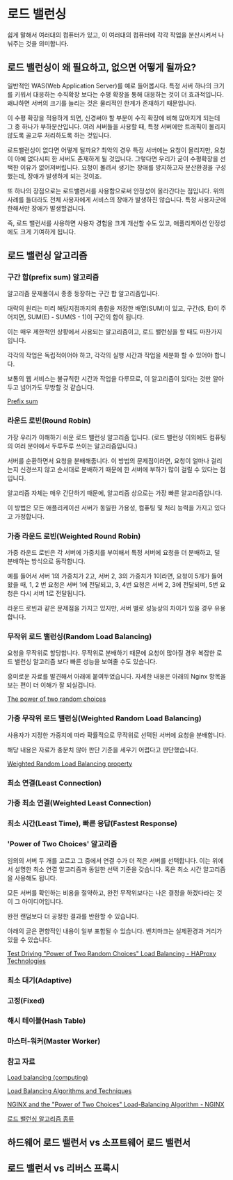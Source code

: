 # 로드 밸런싱

쉽게 말해서 여러대의 컴퓨터가 있고, 이 여러대의 컴퓨터에 각각 작업을 분산시켜서 나눠주는 것을 의미합니다.

## 로드 밸런싱이 왜 필요하고, 없으면 어떻게 될까요?

일반적인 WAS(Web Application Server)를 예로 들어봅시다. 특정 서버 하나의 크기를 키워서 대응하는 수직확장 보다는 수평 확장을 통해 대응하는 것이 더 효과적입니다. 왜냐하면 서버의 크기를 늘리는 것은 물리적인 한계가 존재하기 때문입니다.

이 수평 확장을 적용하게 되면, 신경써야 할 부분이 수직 확장에 비해 많아지게 되는데 그 중 하나가 부하분산입니다. 여러 서버들을 사용할 때, 특정 서버에만 트래픽이 몰리지 않도록 골고루 처리하도록 하는 것입니다.

로드밸런싱이 없다면 어떻게 될까요? 최악의 경우 특정 서버에는 요청이 몰리지만, 요청이 아예 없다시피 한 서버도 존재하게 될 것입니다. 그렇다면 우리가 굳이 수평확장을 선택한 이유가 없어져버립니다. 요청이 몰려서 생기는 장애를 방지하고자 분산환경을 구성했는데, 장애가 발생하게 되는 것이죠.

또 하나의 장점으로는 로드밸런서를 사용함으로써 안정성이 올라간다는 점입니다. 위의 사례를 들더라도 전체 사용자에게 서비스의 장애가 발생하진 않습니다. 특정 사용자군에 한해서만 장애가 발생할겁니다.

즉, 로드 밸런서를 사용하면 사용자 경험을 크게 개선할 수도 있고, 애플리케이션 안정성에도 크게 기여하게 됩니다.

## 로드 밸런싱 알고리즘

### 구간 합(prefix sum) 알고리즘

알고리즘 문제풀이시 종종 등장하는 구간 합 알고리즘입니다.

대략의 원리는 미리 해당지점까지의 총합을 저장한 배열(SUM)이 있고, 구간(S, E)이 주어지면, SUM(E) - SUM(S - 1)이 구간의 합이 됩니다.

이는 매우 제한적인 상황에서 사용되는 알고리즘이고, 로드 밸런싱을 할 때도 마찬가지입니다.

각각의 작업은 독립적이어야 하고, 각각의 실행 시간과 작업을 세분화 할 수 있어야 합니다.

보통의 웹 서비스는 불규칙한 시간과 작업을 다루므로, 이 알고리즘이 있다는 것만 알아두고 넘어가도 무방할 것 같습니다.

[Prefix sum](https://en.wikipedia.org/wiki/Prefix_sum)

### 라운드 로빈(Round Robin)

가장 우리가 이해하기 쉬운 로드 밸런싱 알고리즘 입니다. (로드 밸런싱 이외에도 컴퓨팅의 여러 분야에서 두루두루 쓰이는 알고리즘입니다.)

서버를 순환하면서 요청을 분배해줍니다. 이 방법의 문제점이라면, 요청이 얼마나 걸리는지 신경쓰지 않고 순서대로 분배하기 때문에 한 서버에 부하가 많이 걸릴 수 있다는 점입니다.

알고리즘 자체는 매우 간단하기 때문에, 알고리즘 상으로는 가장 빠른 알고리즘입니다.

이 방법은 모든 애플리케이션 서버가 동일한 가용성, 컴퓨팅 및 처리 능력을 가지고 있다고 가정합니다.

### 가중 라운드 로빈(Weighted Round Robin)

가중 라운드 로빈은 각 서버에 가중치를 부여해서 특정 서버에 요청을 더 분배하고, 덜 분배하는 방식으로 동작합니다.

예를 들어서 서버 1의 가중치가 2고, 서버 2, 3의 가중치가 1이라면, 요청이 5개가 들어왔을 때, 1, 2 번 요청은 서버 1에 전달되고, 3, 4번 요청은 서버 2, 3에 전달되며, 5번 요청은 다시 서버 1로 전달됩니다.

라운드 로빈과 같은 문제점을 가지고 있지만, 서버 별로 성능상의 차이가 있을 경우 유용합니다.

### 무작위 로드 밸런싱(Random Load Balancing)

요청을 무작위로 할당합니다. 무작위로 분배하기 때문에 요청이 많아질 경우 복잡한 로드 밸런싱 알고리즘 보다 빠른 성능을 보여줄 수도 있습니다.

흥미로운 자료를 발견해서 아래에 붙여두었습니다. 자세한 내용은 아래의 Nginx 항목을 보는 편이 더 이해가 잘 되실겁니다.

[The power of two random choices](https://brooker.co.za/blog/2012/01/17/two-random.html)

### 가중 무작위 로드 밸런싱(Weighted Random Load Balancing)

사용자가 지정한 가중치에 따라 확률적으로 무작위로 선택된 서버에 요청을 분배합니다.

해당 내용은 자료가 충분치 않아 판단 기준을 세우기 어렵다고 판단했습니다.

[Weighted Random Load Balancing property](https://learn.akamai.com/en-us/webhelp/global-traffic-management/global-traffic-management-user-guide/GUID-F37B1B6A-307E-42C3-B648-C8845FC572DC.html)

### 최소 연결(Least Connection)

### 가중 최소 연결(Weighted Least Connection)

### 최소 시간(Least Time), 빠른 응답(Fastest Response)

### 'Power of Two Choices' 알고리즘

임의의 서버 두 개를 고르고 그 중에서 연결 수가 더 적은 서버를 선택합니다. 이는 위에서 설명한 최소 연결 알고리즘과 동일한 선택 기준을 갖습니다. 혹은 최소 시간 알고리즘을 사용해도 됩니다.

모든 서버를 확인하는 비용을 절약하고, 완전 무작위보다는 나은 결정을 하겠다라는 것이 그 아이디어입니다.

완전 랜덤보다 더 공정한 결과를 반환할 수 있습니다.

아래의 글은 편향적인 내용이 일부 포함될 수 있습니다. 벤치마크는 실제환경과 거리가 있을 수 있습니다.

[Test Driving "Power of Two Random Choices" Load Balancing - HAProxy Technologies](https://www.haproxy.com/blog/power-of-two-load-balancing/)

### 최소 대기(Adaptive)

### 고정(Fixed)

### 해시 테이블(Hash Table)

### 마스터-워커(Master Worker)

### 참고 자료

[Load balancing (computing)](<https://en.wikipedia.org/wiki/Load_balancing_(computing)#Approaches>)

[Load Balancing Algorithms and Techniques](https://kemptechnologies.com/load-balancer/load-balancing-algorithms-techniques/)

[NGINX and the "Power of Two Choices" Load-Balancing Algorithm - NGINX](https://www.nginx.com/blog/nginx-power-of-two-choices-load-balancing-algorithm/)

[로드 밸런싱 알고리즘 종류](https://weicomes.tistory.com/7)

## 하드웨어 로드 밸런서 vs 소프트웨어 로드 밸런서

## 로드 밸런서 vs 리버스 프록시
